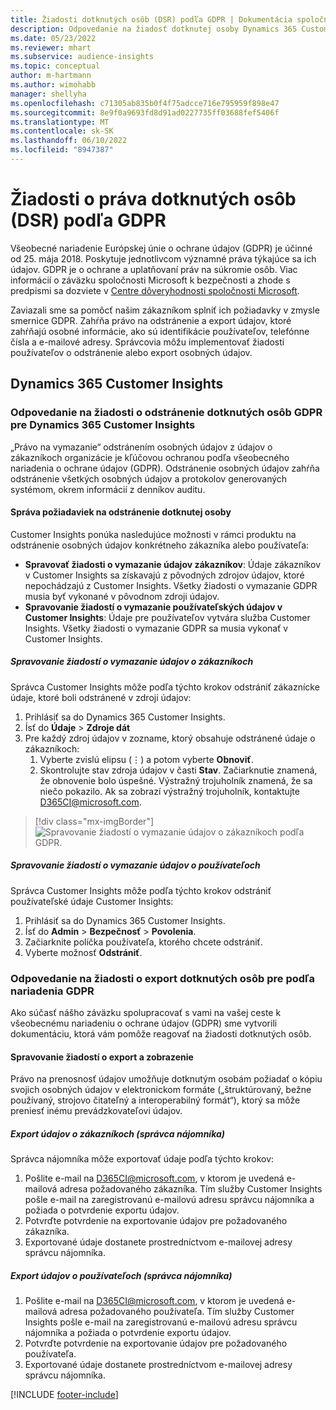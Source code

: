 ```yaml
---
title: Žiadosti dotknutých osôb (DSR) podľa GDPR | Dokumentácia spoločnosti Microsoft
description: Odpovedanie na žiadosť dotknutej osoby Dynamics 365 Customer Insights.
ms.date: 05/23/2022
ms.reviewer: mhart
ms.subservice: audience-insights
ms.topic: conceptual
author: m-hartmann
ms.author: wimohabb
manager: shellyha
ms.openlocfilehash: c71305ab835b0f4f75adcce716e795959f898e47
ms.sourcegitcommit: 8e9f0a9693fd8d91ad0227735ff03688fef5406f
ms.translationtype: MT
ms.contentlocale: sk-SK
ms.lasthandoff: 06/10/2022
ms.locfileid: "8947387"
---
```

# <a name="data-subject-rights-dsr-requests-under-gdpr"></a>Žiadosti o práva dotknutých osôb (DSR) podľa GDPR

Všeobecné nariadenie Európskej únie o ochrane údajov (GDPR) je účinné od 25. mája 2018. Poskytuje jednotlivcom významné práva týkajúce sa ich údajov. GDPR je o ochrane a uplatňovaní práv na súkromie osôb. Viac informácií o záväzku spoločnosti Microsoft k bezpečnosti a zhode s predpismi sa dozviete v [Centre dôveryhodnosti spoločnosti Microsoft](https://www.microsoft.com/trust-center).

Zaviazali sme sa pomôcť našim zákazníkom splniť ich požiadavky v zmysle smernice GDPR. Zahŕňa právo na odstránenie a export údajov, ktoré zahŕňajú osobné informácie, ako sú identifikácie používateľov, telefónne čísla a e-mailové adresy. Správcovia môžu implementovať žiadosti používateľov o odstránenie alebo export osobných údajov.

## <a name="dynamics-365-customer-insights"></a>Dynamics 365 Customer Insights

### <a name="responding-to-gdpr-data-subject-delete-requests-for-dynamics-365-customer-insights"></a>Odpovedanie na žiadosti o odstránenie dotknutých osôb GDPR pre Dynamics 365 Customer Insights

„Právo na vymazanie“ odstránením osobných údajov z údajov o zákazníkoch organizácie je kľúčovou ochranou podľa všeobecného nariadenia o ochrane údajov (GDPR). Odstránenie osobných údajov zahŕňa odstránenie všetkých osobných údajov a protokolov generovaných systémom, okrem informácií z denníkov auditu.

#### <a name="manage-data-subject-delete-requests"></a>Správa požiadaviek na odstránenie dotknutej osoby

Customer Insights ponúka nasledujúce možnosti v rámci produktu na odstránenie osobných údajov konkrétneho zákazníka alebo používateľa:

- **Spravovať žiadosti o vymazanie údajov zákazníkov**: Údaje zákazníkov v Customer Insights sa získavajú z pôvodných zdrojov údajov, ktoré nepochádzajú z Customer Insights. Všetky žiadosti o vymazanie GDPR musia byť vykonané v pôvodnom zdroji údajov.
- **Spravovanie žiadostí o vymazanie používateľských údajov v Customer Insights**: Údaje pre používateľov vytvára služba Customer Insights. Všetky žiadosti o vymazanie GDPR sa musia vykonať v Customer Insights.

##### <a name="manage-requests-to-delete-customer-data"></a>Spravovanie žiadostí o vymazanie údajov o zákazníkoch

Správca Customer Insights môže podľa týchto krokov odstrániť zákaznícke údaje, ktoré boli odstránené v zdroji údajov:

1. Prihlásiť sa do Dynamics 365 Customer Insights.
2. Ísť do **Údaje** > **Zdroje dát**
3. Pre každý zdroj údajov v zozname, ktorý obsahuje odstránené údaje o zákazníkoch:
   1. Vyberte zvislú elipsu (&vellip;) a potom vyberte **Obnoviť**.
   2. Skontrolujte stav zdroja údajov v časti **Stav**. Začiarknutie znamená, že obnovenie bolo úspešné. Výstražný trojuholník znamená, že sa niečo pokazilo. Ak sa zobrazí výstražný trojuholník, kontaktujte D365CI@microsoft.com.

> [!div class="mx-imgBorder"]
> ![Spravovanie žiadostí o vymazanie údajov o zákazníkoch podľa GDPR.](media/gdpr-data-sources.png "Spravovanie žiadostí o vymazanie údajov o zákazníkoch podľa GDPR")

##### <a name="manage-delete-requests-for-user-data"></a>Spravovanie žiadostí o vymazanie údajov o používateľoch

Správca Customer Insights môže podľa týchto krokov odstrániť používateľské údaje Customer Insights:

1. Prihlásiť sa do Dynamics 365 Customer Insights.
2. Ísť do **Admin** > **Bezpečnosť** > **Povolenia**.
3. Začiarknite políčka používateľa, ktorého chcete odstrániť.
4. Vyberte možnosť **Odstrániť**.

### <a name="responding-to-gdpr-data-subject-export-requests"></a>Odpovedanie na žiadosti o export dotknutých osôb pre podľa nariadenia GDPR

Ako súčasť nášho záväzku spolupracovať s vami na vašej ceste k všeobecnému nariadeniu o ochrane údajov (GDPR) sme vytvorili dokumentáciu, ktorá vám pomôže reagovať na žiadosti dotknutých osôb.

#### <a name="manage-export-and-view-requests"></a>Spravovanie žiadostí o export a zobrazenie

Právo na prenosnosť údajov umožňuje dotknutým osobám požiadať o kópiu svojich osobných údajov v elektronickom formáte („štruktúrovaný, bežne používaný, strojovo čitateľný a interoperabilný formát“), ktorý sa môže preniesť inému prevádzkovateľovi údajov.

##### <a name="export-customer-data-tenant-admin"></a>Export údajov o zákazníkoch (správca nájomníka)

Správca nájomníka môže exportovať údaje podľa týchto krokov:

1. Pošlite e-mail na D365CI@microsoft.com, v ktorom je uvedená e-mailová adresa požadovaného zákazníka. Tím služby Customer Insights pošle e-mail na zaregistrovanú e-mailovú adresu správcu nájomníka a požiada o potvrdenie exportu údajov.
2. Potvrďte potvrdenie na exportovanie údajov pre požadovaného zákazníka.
3. Exportované údaje dostanete prostredníctvom e-mailovej adresy správcu nájomníka.

##### <a name="export-user-data-tenant-admin"></a>Export údajov o používateľoch (správca nájomníka)

1. Pošlite e-mail na D365CI@microsoft.com, v ktorom je uvedená e-mailová adresa požadovaného používateľa. Tím služby Customer Insights pošle e-mail na zaregistrovanú e-mailovú adresu správcu nájomníka a požiada o potvrdenie exportu údajov.
2. Potvrďte potvrdenie na exportovanie údajov pre požadovaného používateľa.
3. Exportované údaje dostanete prostredníctvom e-mailovej adresy správcu nájomníka.

[!INCLUDE [footer-include](includes/footer-banner.md)]